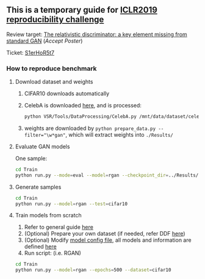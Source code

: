 ## This is a temporary guide for [ICLR2019 reproducibility challenge](https://reproducibility-challenge.github.io/iclr_2019/)

Review target: [The relativistic discriminator: a key element missing from standard GAN](https://openreview.net/forum?id=S1erHoR5t7) (*Accept Poster*)

Ticket: [S1erHoR5t7](https://github.com/reproducibility-challenge/iclr_2019/issues/10)

### How to reproduce benchmark

1. Download dataset and weights

   1. CIFAR10 downloads automatically
   2. CelebA is downloaded [here](http://mmlab.ie.cuhk.edu.hk/projects/CelebA.html), and is processed:
      ```bash
      python VSR/Tools/DataProcessing/CelebA.py /mnt/data/dataset/celeba/ --n_test=10000
      ```

   3. weights are downloaded by `python prepare_data.py --filter="\w*gan"`, which will extract weights into `./Results/`

2. Evaluate GAN models

   One sample:
   ```bash
   cd Train
   python run.py --mode=eval --model=rgan --checkpoint_dir=../Results/rgan --epochs=500 --test=cifar10 --enable_inception_score --enable_fid
   ```
   
3. Generate samples

   ```bash
   cd Train
   python run.py --model=rgan --test=cifar10
   ```

4. Train models from scratch

    1. Refer to general guide [here](./README.md)
    2. (Optional) Prepare your own dataset (if needed, refer DDF [here](./Data/README.md))
    3. (Optional) Modify [model config file](./Train/parameters/rgan.yaml), all models and information are defined [here](./VSR/Models/Gan.py)
    4. Run script: (i.e. RGAN)
    ```bash
    cd Train
    python run.py --model=rgan --epochs=500 --dataset=cifar10
    ```